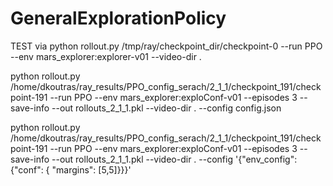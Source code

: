 # GeneralExplorationPolicy

TEST via
python rollout.py /tmp/ray/checkpoint_dir/checkpoint-0 --run PPO
--env mars_explorer:explorer-v01 --video-dir .

python rollout.py /home/dkoutras/ray_results/PPO_config_serach/2_1_1/checkpoint_191/checkpoint-191 --run PPO --env mars_explorer:exploConf-v01 --episodes 3 --save-info --out rollouts_2_1_1.pkl --video-dir . --config config.json


python rollout.py /home/dkoutras/ray_results/PPO_config_serach/2_1_1/checkpoint_191/checkpoint-191 --run PPO --env mars_explorer:exploConf-v01 --episodes 3 --save-info --out rollouts_2_1_1.pkl --video-dir . --config '{"env_config": {"conf": { "margins": [5,5]}}}'
